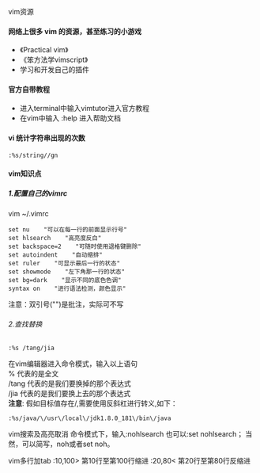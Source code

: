 vim资源
#### 网络上很多 vim 的资源，甚至练习的小游戏
- 《Practical vim》
- 《笨方法学vimscript》
- 学习和开发自己的插件

#### 官方自带教程
- 进入terminal中输入vimtutor进入官方教程
- 在vim中输入 :help 进入帮助文档

#### vi 统计字符串出现的次数
````shell script
:%s/string//gn
````

#### vim知识点
##### 1.配置自己的vimrc  
vim ~/.vimrc

````shell script
set nu    "可以在每一行的前面显示行号"
set hlsearch    "高亮度反白"
set backspace=2    "可随时使用退格键删除"
set autoindent    "自动缩排"
set ruler    "可显示最后一行的状态"
set showmode    "左下角那一行的状态"
set bg=dark    "显示不同的底色色调"
syntax on    "进行语法检测，颜色显示"
````
注意：双引号("")是批注，实际可不写

###### 2.查找替换

````shell script
:%s /tang/jia
````

在vim编辑器进入命令模式，输入以上语句  
% 代表的是全文  
/tang 代表的是我们要换掉的那个表达式  
/jia 代表的是我们要换上去的那个表达式  
**注意**: 假如目标值存在/,需要使用反斜杠进行转义,如下：
````shell script
:%s/java/\/usr\/local\/jdk1.8.0_181\/bin\/java
````

vim搜索及高亮取消
命令模式下，输入:nohlsearch  也可以:set nohlsearch； 当然，可以简写，noh或者set noh。

vim多行加tab
:10,100>
第10行至第100行缩进
:20,80<
第20行至第80行反缩进
